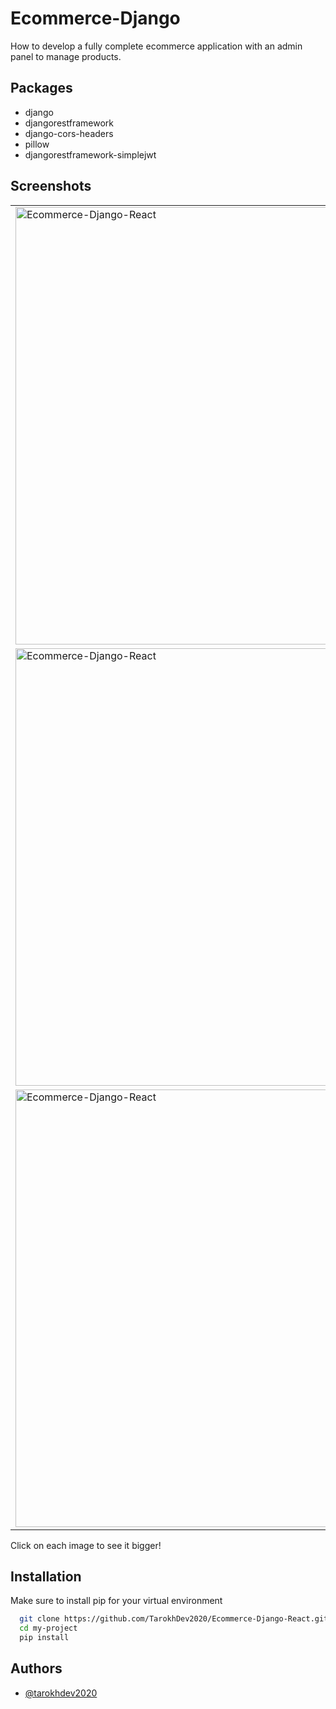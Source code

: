 
# Ecommerce-Django

How to develop a fully complete ecommerce application with an admin panel to manage products.


## Packages

- django
- djangorestframework
- django-cors-headers
- pillow
- djangorestframework-simplejwt

## Screenshots
<table>
 <tr>
  <td>
   <img src="https://user-images.githubusercontent.com/72879576/174017883-511a7bf2-14c4-41a5-9d54-bb85fc5ce7be.png" alt="Ecommerce-Django-React" width="700px" />
  </td>
  <td>
   <img src="https://user-images.githubusercontent.com/72879576/174017912-96b20714-4948-400d-adc7-acc9bb6c0016.png" alt="Ecommerce-Django-React" width="700px" />
  </td>
  <td>
   <img src="https://user-images.githubusercontent.com/72879576/174017932-4e259866-3822-4a4c-8dca-a8e7048dc938.png" alt="Ecommerce-Django-React" width="700px" />
  </td>
  <td>
   <img src="https://user-images.githubusercontent.com/72879576/174017944-8fd1a973-cb18-44d0-8bc0-fdf2e5fb31ed.png" alt="Ecommerce-Django-React" width="700px" />
  </td>
  <td>
   <img src="https://user-images.githubusercontent.com/72879576/174017958-1af0ca07-899f-44ce-a138-31d46edb21e2.png" alt="Ecommerce-Django-React" width="700px" />
  </td>
 </tr>
 <tr>
  <td>
   <img src="https://user-images.githubusercontent.com/72879576/174017980-c8a22c10-5363-476f-84ec-cc930a2c665b.png" alt="Ecommerce-Django-React" width="700px" />
  </td>
  <td>
   <img src="https://user-images.githubusercontent.com/72879576/174017995-acb92965-4005-4946-8523-44c636765e5c.png" alt="Ecommerce-Django-React" width="700px" />
  </td>
  <td>
   <img src="https://user-images.githubusercontent.com/72879576/174018009-8ccef28d-95f4-43e0-8d49-42c343f028af.png" alt="Ecommerce-Django-React" width="700px" />
  </td>
  <td>
   <img src="https://user-images.githubusercontent.com/72879576/174018020-42258362-9597-44c3-adf2-10469cf6f039.png" alt="Ecommerce-Django-React" width="700px" />
  </td>
  <td>
   <img src="https://user-images.githubusercontent.com/72879576/174018020-42258362-9597-44c3-adf2-10469cf6f039.png" alt="Ecommerce-Django-React" width="700px" />
  </td>
 </tr>
 <tr>
  <td>
   <img src="https://user-images.githubusercontent.com/72879576/174018034-61515c7a-e97d-4887-830b-dee3371a5eff.png" alt="Ecommerce-Django-React" width="700px" />
  </td>
 </tr>
</table>

Click on each image to see it bigger!

## Installation

Make sure to install pip for your virtual environment

```bash
  git clone https://github.com/TarokhDev2020/Ecommerce-Django-React.git
  cd my-project
  pip install
```
## Authors

- [@tarokhdev2020](https://www.github.com/TarokhDev2020)

